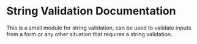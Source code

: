# String Validation Documentation

This is a small module for string validation, can be used to validate inputs from a form or any other situation that requires a string validation.